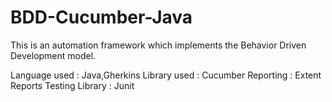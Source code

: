 # BDD-Cucumber-Java

This is an automation framework which implements the Behavior Driven Development model.

Language used : Java,Gherkins
Library used : Cucumber
Reporting : Extent Reports
Testing Library : Junit
